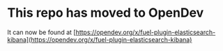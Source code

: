 # This repo has moved to OpenDev

It can now be found at [https://opendev.org/x/fuel-plugin-elasticsearch-kibana](https://opendev.org/x/fuel-plugin-elasticsearch-kibana)
